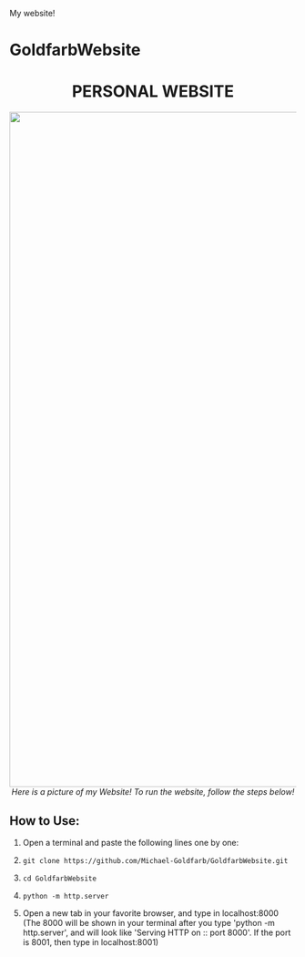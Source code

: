 My website!
# GoldfarbWebsite
<h1 align="center">PERSONAL WEBSITE</h1>

<p align="center">
  <img width="1185" alt="Home Page" src="https://github.com/Michael-Goldfarb/GoldfarbWebsite/assets/66848094/750e4c4e-311b-449e-a4cb-e61914e4f3f2">
  <br>
  <em>Here is a picture of my Website! To run the website, follow the steps below!</em>
</p>


## How to Use:
1. Open a terminal and paste the following lines one by one:
2.     git clone https://github.com/Michael-Goldfarb/GoldfarbWebsite.git
4.     cd GoldfarbWebsite
5.     python -m http.server
6. Open a new tab in your favorite browser, and type in localhost:8000 (The 8000 will be shown in your terminal after you type 'python -m http.server', and will look like 'Serving HTTP on :: port 8000'. If the port is 8001, then type in localhost:8001)
